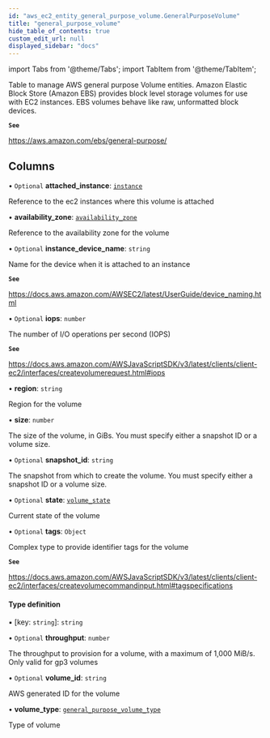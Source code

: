 ```yaml
---
id: "aws_ec2_entity_general_purpose_volume.GeneralPurposeVolume"
title: "general_purpose_volume"
hide_table_of_contents: true
custom_edit_url: null
displayed_sidebar: "docs"
---
```


import Tabs from '@theme/Tabs';
import TabItem from '@theme/TabItem';

Table to manage AWS general purpose Volume entities. Amazon Elastic Block Store (Amazon EBS) provides block
level storage volumes for use with EC2 instances. EBS volumes behave like raw, unformatted block devices.

**`See`**

https://aws.amazon.com/ebs/general-purpose/

## Columns

• `Optional` **attached\_instance**: [`instance`](aws_ec2_entity_instance.Instance.md)

Reference to the ec2 instances where this volume is attached

• **availability\_zone**: [`availability_zone`](aws_vpc_entity_availability_zone.AvailabilityZone.md)

Reference to the availability zone for the volume

• `Optional` **instance\_device\_name**: `string`

Name for the device when it is attached to an instance

**`See`**

https://docs.aws.amazon.com/AWSEC2/latest/UserGuide/device_naming.html

• `Optional` **iops**: `number`

The number of I/O operations per second (IOPS)

**`See`**

https://docs.aws.amazon.com/AWSJavaScriptSDK/v3/latest/clients/client-ec2/interfaces/createvolumerequest.html#iops

• **region**: `string`

Region for the volume

• **size**: `number`

The size of the volume, in GiBs. You must specify either a snapshot ID or a volume size.

• `Optional` **snapshot\_id**: `string`

The snapshot from which to create the volume. You must specify either a snapshot ID or a volume size.

• `Optional` **state**: [`volume_state`](../enums/aws_ec2_entity_general_purpose_volume.VolumeState.md)

Current state of the volume

• `Optional` **tags**: `Object`

Complex type to provide identifier tags for the volume

**`See`**

https://docs.aws.amazon.com/AWSJavaScriptSDK/v3/latest/clients/client-ec2/interfaces/createvolumecommandinput.html#tagspecifications

#### Type definition

▪ [key: `string`]: `string`

• `Optional` **throughput**: `number`

The throughput to provision for a volume, with a maximum of 1,000 MiB/s. Only valid for gp3 volumes

• `Optional` **volume\_id**: `string`

AWS generated ID for the volume

• **volume\_type**: [`general_purpose_volume_type`](../enums/aws_ec2_entity_general_purpose_volume.GeneralPurposeVolumeType.md)

Type of volume
